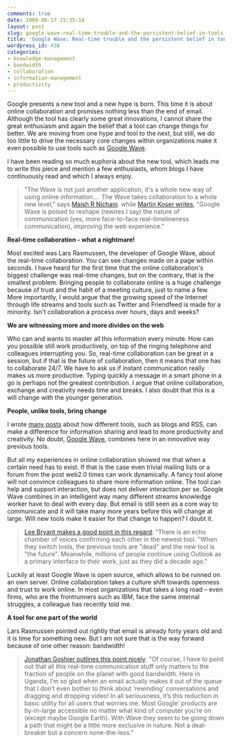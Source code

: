 ```yaml
---
comments: true
date: 2009-06-17 15:35:14
layout: post
slug: google-wave-real-time-trouble-and-the-persistent-belief-in-tools
title: 'Google Wave: Real-time trouble and the persistent belief in tools'
wordpress_id: 438
categories:
- knowledge-management
- bandwidth
- collaboration
- information-management
- productivity
---
```


Google presents a new tool and a new hype is born. This time it is about online collaboration and promises nothing less than the end of email. Although the tool has clearly some great innovations, I cannot share the great enthusiasm and again the belief that a tool can change things for better. We are moving from one hype and tool to the next, but still, we do too little to drive the necessary core changes within organizations make it even possible to use tools such as [Google Wave](http://wave.google.com/).

I have been reading so much euphoria about the new tool, which leads me to write this piece and mention a few enthusiasts, whom blogs I have continuously read and which I always enjoy.


> "The Wave is not just another application, it's a whole new way of using online information...  The Wave takes collaboration to a whole new level," says [Maish R Nichani](http://www.elearningpost.com/site/google_wave_mania_begins/). while [Martin Koser writes](http://www.frogpond.de/index.php/archive/why-is-google-wave-a-tsunami/), "Google Wave is poised to reshape (rewires I say) the nature of communication (yes, more face-to-face real-timelineness communication), improving the web experience."


**Real-time collaboration - what a nightmare!**

Most excited was Lars Rasmussen, the developer of Google Wave, about the real-time collaboration. You can see changes made on a page within seconds. I have heard for the first time that the online collaboration's biggest challenge was real-time changes, but on the contrary, that is the smallest problem. Bringing people to collaborate online is a huge challenge because of trust and the habit of a meeting culture, just to name a few. More importantly, I would argue that the growing speed of the Internet through life streams and tools such as Twitter and Friendfeed is made for a minority. Isn't collaboration a process over hours, days and weeks?

**We are witnessing more and more divides on the web**

Who can and wants to master all this information every minute. How can you possible still work productively, on top of the ringing telephone and colleagues interrupting you. So, real-time collaboration can be great in a session, but if that is the future of collaboration, then it means that one has to collaborate 24/7. We have to ask us if instant communication really makes us more productive. Typing quickly a message in a smart phone in a go is perhaps not the greatest contribution. I argue that online collaboration, exchange and creativity needs time and breaks. I also doubt that this is a will change with the younger generation.

**People, unlike tools, bring change**

I wrote [many posts](http://www.crisscrossed.net/tag/enterprise20/) about how different tools, such as blogs and RSS, can make a difference for information sharing and lead to more productivity and creativity. No doubt, [Google Wave](http://wave.google.com/), combines here in an innovative way previous tools.

But all my experiences in online collaboration showed me that when a certain need has to exist. If that is the case even trivial mailing lists or a forum from the post web2.0 times can work dynamically. A fancy tool alone will not convince colleagues to share more information online. The tool can help and support interaction, but does not deliver interaction per se. Google Wave combines in an intelligent way many different streams knowledge worker have to deal with every day. But email is still seen as a core way to communicate and it will take many more years before this will change at large. Will new tools make it easier for that change to happen? I doubt it.


> [Lee Bryant makes a good point in this regard](http://www.headshift.com/blog/2009/05/going-with-the-flow-whither-en.php): "There is an echo chamber of voices confirming each other in the newest tool. "When they switch tools, the previous tools are "dead" and the new tool is "the future". Meanwhile, millions of people continue using Outlook as a primary interface to their work, just as they did a decade ago."


Luckily at least Google Wave is open source, which allows to be runned on an own server. Online collaboration takes a culture shift towards openness and trust to work online. In most organizations that takes a long road – even firms, who are the frontrunners such as IBM, face the same internal struggles, a colleague has recently told me.

**A tool for one part of the world**

Lars Rasmussen pointed out rightly that email is already forty years old and it is time for something new. But I am not sure that is the way forward because of one other reason: bandwidth!


> [Jonathan Goshier outlines this point nicely](http://appfrica.net/blog/archives/1928): "Of course, I have to point out that all this real-time communication stuff only matters to the fraction of people on the planet with good bandwidth. Here in Uganda, I’m so glad when an email actually makes it out of the queue that I don’t even bother to think about ‘rewinding’ conversations and dragging and dropping video! In all seriousness, it’s this reduction in basic utility for all users that worries me. Most Google’ products are by-in-large accessible no matter what kind of computer you’re on (except maybe Google Earth). With Wave they seem to be going down a path that might be a little more exclusive in nature. Not a deal-breaker but a concern none-the-less."
